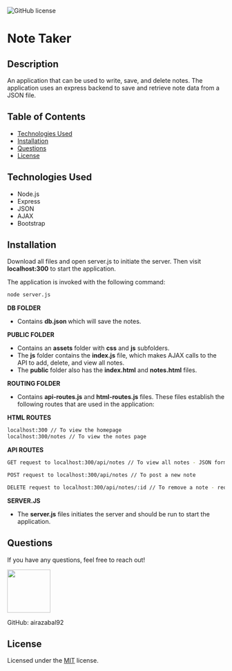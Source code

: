 ![GitHub license](https://img.shields.io/badge/license-MIT-blue.svg)

# Note Taker

## Description

An application that can be used to write, save, and delete notes. The application uses an express backend to save and retrieve note data from a JSON file.

## Table of Contents

- [Technologies Used](#technologies-used)
- [Installation](#installation)
- [Questions](#questions)
- [License](#license)

## Technologies Used

- Node.js
- Express
- JSON
- AJAX
- Bootstrap

## Installation

Download all files and open server.js to initiate the server. Then visit <b>localhost:300</b> to start the application.

The application is invoked with the following command:

```sh
node server.js
```

<b>DB FOLDER</b>

- Contains <b> db.json </b> which will save the notes.

<b>PUBLIC FOLDER</b>

- Contains an <b>assets</b> folder with <b>css</b> and <b>js</b> subfolders.
- The <b>js</b> folder contains the <b>index.js</b> file, which makes AJAX calls to the API to add, delete, and view all notes.
- The <b>public</b> folder also has the <b>index.html</b> and <b>notes.html</b> files.

<b>ROUTING FOLDER</b>

- Contains <b>api-routes.js</b> and <b>html-routes.js</b> files. These files establish the following routes that are used in the application:

<b>HTML ROUTES</b>

```sh
localhost:300 // To view the homepage
localhost:300/notes // To view the notes page
```

<b>API ROUTES</b>

```sh
GET request to localhost:300/api/notes // To view all notes - JSON format

POST request to localhost:300/api/notes // To post a new note

DELETE request to localhost:300/api/notes/:id // To remove a note - requires id of note to remove (first note is given id 1, etc.)
```

<b>SERVER.JS</b>

- The <b>server.js</b> files initiates the server and should be run to start the application.

## Questions

If you have any questions, feel free to reach out!

 <img src="https://avatars0.githubusercontent.com/u/60761756?v=4" width="100">
  
 GitHub: airazabal92

## License

Licensed under the [MIT](https://github.com/microsoft/vscode/blob/master/LICENSE.txt) license.
